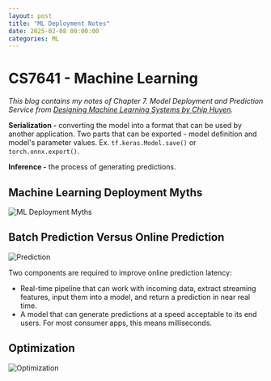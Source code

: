 ```yaml
---
layout: post
title: "ML Deployment Notes"
date: 2025-02-08 00:00:00
categories: ML
---
```


# CS7641 - Machine Learning

*This blog contains my notes of Chapter 7. Model Deployment and Prediction Service from [Designing Machine Learning Systems by Chip Huyen](https://learning.oreilly.com/library/view/designing-machine-learning/9781098107956/).*

**Serialization -** converting the model into a format that can be used by another application. Two parts that can be exported - model definition and model's parameter values. Ex. `tf.keras.Model.save()` or `torch.onnx.export()`.

**Inference -** the process of generating predictions.

## Machine Learning Deployment Myths

![ML Deployment Myths](https://raw.githubusercontent.com/groopav/random3900.github.io/refs/heads/main/images/MLDeploymentMyths.png)

## Batch Prediction Versus Online Prediction

![Prediction](https://raw.githubusercontent.com/groopav/random3900.github.io/refs/heads/main/images/Prediction.png)

Two components are required to improve online prediction latency:

- Real-time pipeline that can work with incoming data, extract streaming features, input them into a model, and return a prediction in near real time. 
- A model that can generate predictions at a speed acceptable to its end users. For most consumer apps, this means milliseconds.

## Optimization

![Optimization](https://raw.githubusercontent.com/groopav/random3900.github.io/refs/heads/main/images/Optimization.png)